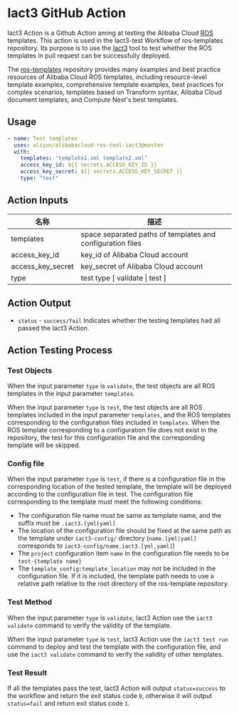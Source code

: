 # Iact3 GitHub Action

Iact3 Action is a Github Action aming at testing the Alibaba Cloud [ROS](https://www.alibabacloud.com/help/zh/resource-orchestration-service) templates. This action is used in the Iact3-test Workflow of ros-templates repository. Its purpose is to use the [Iact3](https://github.com/aliyun/alibabacloud-ros-tool-iact3) tool to test whether the ROS templates in pull request can be successfully deployed.

The [ros-templates](https://github.com/aliyun/ros-templates) repository provides many examples and best practice resources of Alibaba Cloud ROS templates, including resource-level template examples, comprehensive template examples, best practices for complex scenarios, templates based on Transform syntax, Alibaba Cloud document templates, and Compute Nest's best templates.
## Usage
```yaml
- name: Test templates
  uses: aliyun/alibabacloud-ros-tool-iact3@master
  with:
    templates: "template1.xml template2.xml"
    access_key_id: ${{ secrets.ACCESS_KEY_ID }}
    access_key_secret: ${{ secrets.ACCESS_KEY_SECRET }}
    type: "test"
```
## Action Inputs
| 名称                | 描述                                                         |
|-------------------|------------------------------------------------------------|
| templates         | space separated paths of templates and configuration files |
| access_key_id     | key_id of Alibaba Cloud account                            |
| access_key_secret | key_secret of Alibaba Cloud account                        | 
| type              | test type [ validate \| test ]                             | 

## Action Output
* `status` - `success/fail` Indicates whether the testing templates had all passed the Iact3 Action.

## Action Testing Process
### Test Objects
When the input parameter `type` is `validate`, the test objects are all ROS templates in the input parameter `templates`.

When the input parameter `type` is `test`, the test objects are all ROS templates included in the input parameter `templates`, and the ROS templates corresponding to the configuration files included in `templates`. When the ROS template corresponding to a configuration file does not exist in the repository, the test for this configuration file and the corresponding template will be skipped.

### Config file
When the input parameter `type` is `test`, if there is a configuration file in the corresponding location of the tested template, the template will be deployed according to the configuration file in test. The configuration file corresponding to the template must meet the following conditions:
* The configuration file name must be same as template name, and the suffix must be `.iact3.[yml|yaml]`
* The location of the configuration file should be fixed at the same path as the template under `iact3-config/` directory (`name.[yml|yaml]` corresponds to `iact3-config/name.iact3.[yml,yaml]`)
* The `project` configuration item `name` in the configuration file needs to be `test-{template name}`
* The `template_config:template_location` may not be included in the configuration file. If it is included, the template path needs to use a relative path relative to the root directory of the ros-template repository.

### Test Method
When the input parameter `type` is `validate`, Iact3 Action use the `iact3 validate` command to verify the validity of the template.

When the input parameter `type` is `test`, Iact3 Action use the `iact3 test run` command to deploy and test the template with the configuration file, and use the `iact3 validate` command to verify the validity of other templates.
### Test Result
If all the templates pass the test, Iact3 Action will output `status=success` to the workflow and return the exit status code `0`, otherwise it will output `status=fail` and return exit status code `1`.